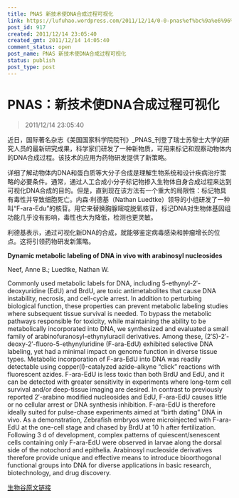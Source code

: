 ```yaml
---
title: PNAS 新技术使DNA合成过程可视化
link: https://lufuhao.wordpress.com/2011/12/14/0-0-pnas%ef%bc%9a%e6%96%b0%e6%8a%80%e6%9c%af%e4%bd%bfdna%e5%90%88%e6%88%90%e8%bf%87%e7%a8%8b%e5%8f%af%e8%a7%86%e5%8c%96/
post_id: 917
created: 2011/12/14 23:05:40
created_gmt: 2011/12/14 14:05:40
comment_status: open
post_name: PNAS 新技术使DNA合成过程可视化
status: publish
post_type: post
---
```


# PNAS：新技术使DNA合成过程可视化

> 2011/12/14 23:05:40

近日，国际著名杂志《美国国家科学院院刊》_PNAS_刊登了瑞士苏黎士大学的研究人员的最新研究成果，科学家们研发了一种新物质，可用来标记和观察动物体内的DNA合成过程。该技术的应用为药物研发提供了新策略。 

详细了解动物体内DNA和蛋白质等大分子合成是理解生物系统和设计疾病治疗策略的必要条件。通常，通过人工合成小分子标记物掺入生物体自身合成过程来达到可视化DNA合成的目的。但是，直到现在该方法有一个重大的局限性：标记物具有毒性并导致细胞死亡。内森·利德基（Nathan Luedtke）领导的小组研发了一种叫“F-ara-Edu”的核苷。用它来替换胸腺嘧啶脱氧核苷，标记DNA对生物体基因组功能几乎没有影响，毒性也大为降低，检测也更灵敏。 

利德基表示，通过可视化新DNA的合成，就能够鉴定病毒感染和肿瘤增长的位点。这将引领药物研发新策略。 

 

**Dynamic metabolic labeling of DNA in vivo with arabinosyl nucleosides**

Neef, Anne B.; Luedtke, Nathan W. 

Commonly used metabolic labels for DNA, including 5-ethynyl-2′-deoxyuridine (EdU) and BrdU, are toxic antimetabolites that cause DNA instability, necrosis, and cell-cycle arrest. In addition to perturbing biological function, these properties can prevent metabolic labeling studies where subsequent tissue survival is needed. To bypass the metabolic pathways responsible for toxicity, while maintaining the ability to be metabolically incorporated into DNA, we synthesized and evaluated a small family of arabinofuranosyl-ethynyluracil derivatives. Among these, (2′S)-2′-deoxy-2′-fluoro-5-ethynyluridine (F-ara-EdU) exhibited selective DNA labeling, yet had a minimal impact on genome function in diverse tissue types. Metabolic incorporation of F-ara-EdU into DNA was readily detectable using copper(I)-catalyzed azide–alkyne “click” reactions with fluorescent azides. F-ara-EdU is less toxic than both BrdU and EdU, and it can be detected with greater sensitivity in experiments where long-term cell survival and/or deep-tissue imaging are desired. In contrast to previously reported 2′-arabino modified nucleosides and EdU, F-ara-EdU causes little or no cellular arrest or DNA synthesis inhibition. F-ara-EdU is therefore ideally suited for pulse-chase experiments aimed at “birth dating” DNA in vivo. As a demonstration, Zebrafish embryos were microinjected with F-ara-EdU at the one-cell stage and chased by BrdU at 10 h after fertilization. Following 3 d of development, complex patterns of quiescent/senescent cells containing only F-ara-EdU were observed in larvae along the dorsal side of the notochord and epithelia. Arabinosyl nucleoside derivatives therefore provide unique and effective means to introduce bioorthogonal functional groups into DNA for diverse applications in basic research, biotechnology, and drug discovery. 

[生物谷原文链接](http://www.bioon.com/biology/Class18/513606.shtml)
